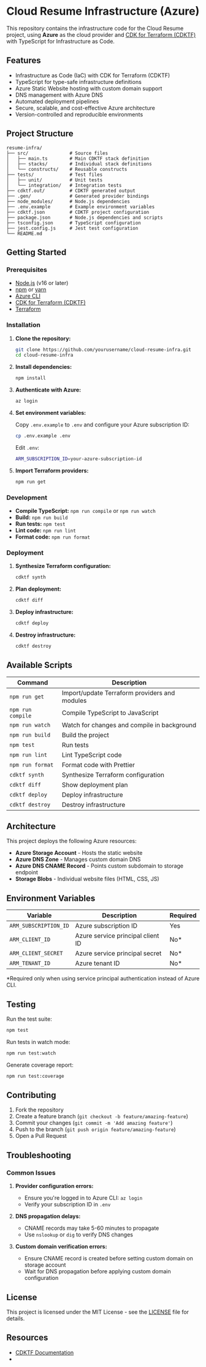 # Cloud Resume Infrastructure (Azure)

This repository contains the infrastructure code for the Cloud Resume project, using **Azure** as the cloud provider and [CDK for Terraform (CDKTF)](https://developer.hashicorp.com/terraform/cdktf) with TypeScript for Infrastructure as Code.

## Features

- Infrastructure as Code (IaC) with CDK for Terraform (CDKTF)
- TypeScript for type-safe infrastructure definitions
- Azure Static Website hosting with custom domain support
- DNS management with Azure DNS
- Automated deployment pipelines
- Secure, scalable, and cost-effective Azure architecture
- Version-controlled and reproducible environments

## Project Structure

```
resume-infra/
├── src/               # Source files
│   ├── main.ts        # Main CDKTF stack definition
│   ├── stacks/        # Individual stack definitions
│   └── constructs/    # Reusable constructs
├── tests/             # Test files
│   ├── unit/          # Unit tests
│   └── integration/   # Integration tests
├── cdktf.out/         # CDKTF generated output
├── .gen/              # Generated provider bindings
├── node_modules/      # Node.js dependencies
├── .env.example       # Example environment variables
├── cdktf.json         # CDKTF project configuration
├── package.json       # Node.js dependencies and scripts
├── tsconfig.json      # TypeScript configuration
├── jest.config.js     # Jest test configuration
└── README.md
```

## Getting Started

### Prerequisites

- [Node.js](https://nodejs.org/) (v16 or later)
- [npm](https://www.npmjs.com/) or [yarn](https://yarnpkg.com/)
- [Azure CLI](https://docs.microsoft.com/en-us/cli/azure/install-azure-cli)
- [CDK for Terraform (CDKTF)](https://developer.hashicorp.com/terraform/cdktf)
- [Terraform](https://www.terraform.io/downloads.html)

### Installation

1. **Clone the repository:**

   ```bash
   git clone https://github.com/yourusername/cloud-resume-infra.git
   cd cloud-resume-infra
   ```

2. **Install dependencies:**

   ```bash
   npm install
   ```

3. **Authenticate with Azure:**

   ```bash
   az login
   ```

4. **Set environment variables:**

   Copy `.env.example` to `.env` and configure your Azure subscription ID:

   ```bash
   cp .env.example .env
   ```

   Edit `.env`:
   ```bash
   ARM_SUBSCRIPTION_ID=your-azure-subscription-id
   ```

5. **Import Terraform providers:**

   ```bash
   npm run get
   ```

### Development

- **Compile TypeScript:** `npm run compile` or `npm run watch`
- **Build:** `npm run build`
- **Run tests:** `npm test`
- **Lint code:** `npm run lint`
- **Format code:** `npm run format`

### Deployment

1. **Synthesize Terraform configuration:**

   ```bash
   cdktf synth
   ```

2. **Plan deployment:**

   ```bash
   cdktf diff
   ```

3. **Deploy infrastructure:**

   ```bash
   cdktf deploy
   ```

4. **Destroy infrastructure:**

   ```bash
   cdktf destroy
   ```

## Available Scripts

| Command | Description |
|---------|-------------|
| `npm run get` | Import/update Terraform providers and modules |
| `npm run compile` | Compile TypeScript to JavaScript |
| `npm run watch` | Watch for changes and compile in background |
| `npm run build` | Build the project |
| `npm test` | Run tests |
| `npm run lint` | Lint TypeScript code |
| `npm run format` | Format code with Prettier |
| `cdktf synth` | Synthesize Terraform configuration |
| `cdktf diff` | Show deployment plan |
| `cdktf deploy` | Deploy infrastructure |
| `cdktf destroy` | Destroy infrastructure |

## Architecture

This project deploys the following Azure resources:

- **Azure Storage Account** - Hosts the static website
- **Azure DNS Zone** - Manages custom domain DNS
- **Azure DNS CNAME Record** - Points custom subdomain to storage endpoint
- **Storage Blobs** - Individual website files (HTML, CSS, JS)

## Environment Variables

| Variable | Description | Required |
|----------|-------------|----------|
| `ARM_SUBSCRIPTION_ID` | Azure subscription ID | Yes |
| `ARM_CLIENT_ID` | Azure service principal client ID | No* |
| `ARM_CLIENT_SECRET` | Azure service principal secret | No* |
| `ARM_TENANT_ID` | Azure tenant ID | No* |

*Required only when using service principal authentication instead of Azure CLI.

## Testing

Run the test suite:

```bash
npm test
```

Run tests in watch mode:

```bash
npm run test:watch
```

Generate coverage report:

```bash
npm run test:coverage
```

## Contributing

1. Fork the repository
2. Create a feature branch (`git checkout -b feature/amazing-feature`)
3. Commit your changes (`git commit -m 'Add amazing feature'`)
4. Push to the branch (`git push origin feature/amazing-feature`)
5. Open a Pull Request

## Troubleshooting

### Common Issues

1. **Provider configuration errors:**
   - Ensure you're logged in to Azure CLI: `az login`
   - Verify your subscription ID in `.env`

2. **DNS propagation delays:**
   - CNAME records may take 5-60 minutes to propagate
   - Use `nslookup` or `dig` to verify DNS changes

3. **Custom domain verification errors:**
   - Ensure CNAME record is created before setting custom domain on storage account
   - Wait for DNS propagation before applying custom domain configuration

## License

This project is licensed under the MIT License - see the [LICENSE](LICENSE) file for details.

## Resources

- [CDKTF Documentation](https://developer.hashicorp.com/terraform/cdktf)
-